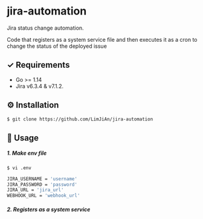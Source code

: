 # jira-automation

Jira status change automation.

Code that registers as a system service file and then executes it as a cron to change the status of the deployed issue
## ✓ Requirements

* Go >= 1.14
* Jira v6.3.4 & v7.1.2.

## ⚙️ Installation


```bash
$ git clone https://github.com/LimJiAn/jira-automation
```

## 👀 Usage
##### 1. Make env file

```bash
$ vi .env

JIRA_USERNAME = 'username'
JIRA_PASSWORD = 'password'
JIRA_URL = 'jira_url'
WEBHOOK_URL = 'webhook_url'

```
##### 2. Registers as a system service
